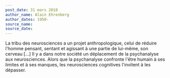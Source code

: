 ```yaml
---
post_date: 31 mars 2018
author_name: Alain Ehrenberg
author_dates: 1950-
source_name:
source_date:
---
```


La tribu des neurosciences a un projet anthropologique, celui de réduire l'homme pensant, sentant et agissant à une partie de lui-même, son cerveau [...] Il y a dans notre société un déplacement de la psychanalyse aux neurosciences. Alors que la psychanalyse confronte l'être humain à ses limites et à ses manques, les neurosciences cognitives l'invitent à les dépasser.
